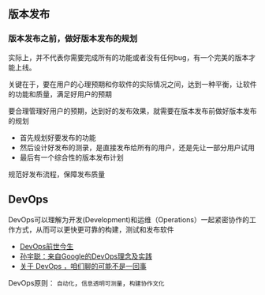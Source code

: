 ## 版本发布

### 版本发布之前，做好版本发布的规划

实际上，并不代表你需要完成所有的功能或者没有任何bug，有一个完美的版本才能上线。

关键在于，要在用户的心理预期和你软件的实际情况之间，达到一种平衡，让软件的功能和质量，满足好用户的预期

要合理管理好用户的预期，达到好的发布效果，就需要在版本发布前做好版本发布的规划

* 首先规划好要发布的功能
* 然后设计好发布的测录，是直接发布给所有的用户，还是先让一部分用户试用
* 最后有一个综合性的版本发布计划

规范好发布流程，保障发布质量

## DevOps

DevOps可以理解为开发(Development)和运维（Operations）一起紧密协作的工作方式，从而可以更快更可靠的构建，测试和发布软件

* [DevOps前世今生](https://juejin.im/post/5c98372c6fb9a070f2377ff6)
* [孙宇聪：来自Google的DevOps理念及实践
](https://mp.weixin.qq.com/s?spm=a2c4e.11153940.blogcont582942.6.67ba14b5SRgVNt&__biz=MzI3MzEzMDI1OQ==&mid=2651819931&idx=1&sn=0a4d940b122f65ac910ef9f0175c5bad&chksm=f0dcd9e7c7ab50f11b0b2395a293e8ac6ee807e843d77fa54ba677c8f0bcf6ab1db2d1110458&scene=0#rd)
* [关于 DevOps ，咱们聊的可能不是一回事](https://www.jianshu.com/p/645bb1283a77)

DevOps原则： `自动化`，`信息透明可测量`，`构建协作文化`